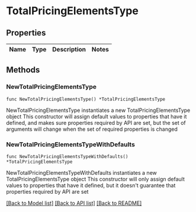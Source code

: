 # TotalPricingElementsType

## Properties

Name | Type | Description | Notes
------------ | ------------- | ------------- | -------------

## Methods

### NewTotalPricingElementsType

`func NewTotalPricingElementsType() *TotalPricingElementsType`

NewTotalPricingElementsType instantiates a new TotalPricingElementsType object
This constructor will assign default values to properties that have it defined,
and makes sure properties required by API are set, but the set of arguments
will change when the set of required properties is changed

### NewTotalPricingElementsTypeWithDefaults

`func NewTotalPricingElementsTypeWithDefaults() *TotalPricingElementsType`

NewTotalPricingElementsTypeWithDefaults instantiates a new TotalPricingElementsType object
This constructor will only assign default values to properties that have it defined,
but it doesn't guarantee that properties required by API are set


[[Back to Model list]](../README.md#documentation-for-models) [[Back to API list]](../README.md#documentation-for-api-endpoints) [[Back to README]](../README.md)


